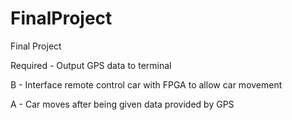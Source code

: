 FinalProject
============

Final Project


Required - Output GPS data to terminal

B - Interface remote control car with FPGA to allow car movement

A - Car moves after being given data provided by GPS
